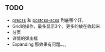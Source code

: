 ## TODO
* [precss](https://github.com/jonathantneal/precss) 和 [postcss-scss](https://github.com/postcss/postcss-scss) 到底哪个好。
* Grid的操作，最多显示3个，更多的放在收起来
* 分页
* 详情的弹出框
* Expanding 那效果有问题。。。